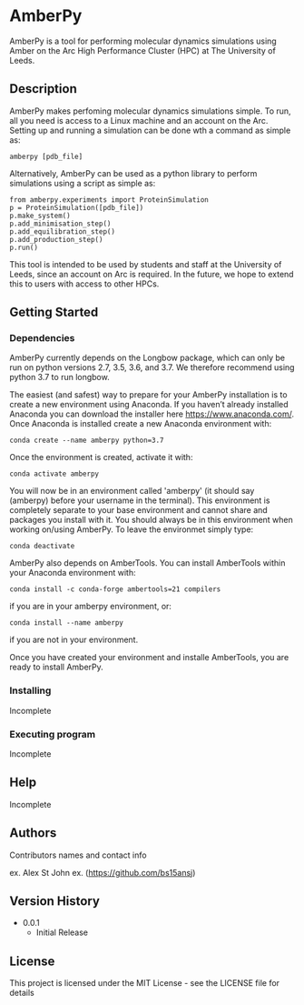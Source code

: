 # AmberPy

AmberPy is a tool for performing molecular dynamics simulations using Amber on the Arc High Performance Cluster (HPC) at The University of Leeds.

## Description

AmberPy makes perfoming molecular dynamics simulations simple. To run, all you need is access to a Linux machine and an account on the Arc. Setting up and running a simulation can be done wth a command as simple as:
```
amberpy [pdb_file]
```
Alternatively, AmberPy can be used as a python library to perform simulations using a script as simple as:
```
from amberpy.experiments import ProteinSimulation
p = ProteinSimulation([pdb_file])
p.make_system()
p.add_minimisation_step()
p.add_equilibration_step()
p.add_production_step()
p.run()
```
This tool is intended to be used by students and staff at the University of Leeds, since an account on Arc is required. In the future, we hope to extend this to users with access to other HPCs. 

## Getting Started

### Dependencies

AmberPy currently depends on the Longbow package, which can only be run on python versions 2.7, 3.5, 3.6, and 3.7. We therefore recommend using python 3.7 to run longbow. 

The easiest (and safest) way to prepare for your AmberPy installation is to create a new environment using Anaconda. If you haven’t already installed Anaconda you can download the installer here https://www.anaconda.com/. Once Anaconda is installed create a new Anaconda environment with:
```
conda create --name amberpy python=3.7
```
Once the environment is created, activate it with:
```
conda activate amberpy
```
You will now be in an environment called 'amberpy' (it should say (amberpy) before your username in the terminal). This environment is completely separate to your base environment and cannot share and packages you install with it. You should always be in this environment when working on/using AmberPy. To leave the environmet simply type:
```
conda deactivate
```

AmberPy also depends on AmberTools. You can install AmberTools within your Anaconda environment with:
```
conda install -c conda-forge ambertools=21 compilers
```
if you are in your amberpy environment, or:
```
conda install --name amberpy 
```
if you are not in your environment. 

Once you have created your environment and installe AmberTools, you are ready to install AmberPy.

### Installing

Incomplete

### Executing program

Incomplete

## Help

Incomplete

## Authors

Contributors names and contact info

ex. Alex St John 
ex. (https://github.com/bs15ansj)

## Version History

* 0.0.1
    * Initial Release

## License

This project is licensed under the MIT License - see the LICENSE file for details

